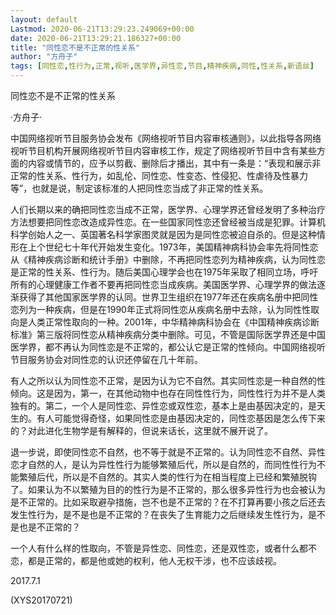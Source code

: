 ```yaml
---
layout: default
Lastmod: 2020-06-21T13:29:23.249069+00:00
date: 2020-06-21T13:29:21.186327+00:00
title: "同性恋不是不正常的性关系"
author: "方舟子"
tags: [同性恋,性行为,正常,视听,医学界,异性恋,节目,精神疾病,同性,性关系,新语丝]
---
```


同性恋不是不正常的性关系

·方舟子·

中国网络视听节目服务协会发布《网络视听节目内容审核通则》，以此指导各网络视听节目机构开展网络视听节目内容审核工作，规定了网络视听节目中含有某些方面的内容或情节的，应予以剪截、删除后才播出，其中有一条是：“表现和展示非正常的性关系、性行为，如乱伦、同性恋、性变态、性侵犯、性虐待及性暴力等”，也就是说，制定该标准的人把同性恋当成了非正常的性关系。

人们长期以来的确把同性恋当成不正常，医学界、心理学界还曾经发明了多种治疗方法想要把同性恋改造成异性恋。在一些国家同性恋还曾经被当成是犯罪。计算机科学创始人之一、英国著名科学家图灵就是因为是同性恋被迫自杀的。但是这种情形在上个世纪七十年代开始发生变化。1973年，美国精神病科协会率先将同性恋从《精神疾病诊断和统计手册》中删除，不再把同性恋列为精神疾病，认为同性恋是正常的性关系、性行为。随后美国心理学会也在1975年采取了相同立场，呼吁所有的心理健康工作者不要再把同性恋当成疾病。美国医学界、心理学界的做法逐渐获得了其他国家医学界的认同。世界卫生组织在1977年还在疾病名册中把同性恋列为一种疾病，但是在1990年正式将同性恋从疾病名册中去除，认为同性性取向是人类正常性取向的一种。2001年，中华精神病科协会在《中国精神疾病诊断标准》第三版将同性恋从精神疾病分类中删除。可见，不管是国际医学界还是中国医学界，都不再认为同性恋是不正常的，都公认它是正常的性倾向。中国网络视听节目服务协会对同性恋的认识还停留在几十年前。

有人之所以认为同性恋不正常，是因为认为它不自然。其实同性恋是一种自然的性倾向。这是因为，第一，在其他动物中也存在同性性行为，同性性行为并不是人类独有的。第二，一个人是同性恋、异性恋或双性恋，基本上是由基因决定的，是天生的。有人可能觉得奇怪，如果同性恋是由基因决定的，同性恋基因是怎么传下来的？对此进化生物学是有解释的，但说来话长，这里就不展开说了。

退一步说，即使同性恋不自然，也不等于就是不正常的。认为同性恋不自然、异性恋才自然的人，是认为异性性行为能够繁殖后代，所以是自然的，而同性性行为不能繁殖后代，所以是不自然的。其实人类的性行为在相当程度上已经和繁殖脱钩了。如果认为不以繁殖为目的的性行为是不正常的，那么很多异性行为也会被认为是不正常的。比如采取避孕措施，岂不也是不正常的？在不打算再要小孩之后还去发生性行为，是不是也是不正常的？在丧失了生育能力之后继续发生性行为，是不是也是不正常的？

一个人有什么样的性取向，不管是异性恋、同性恋，还是双性恋，或者什么都不恋，都是正常的，都是他或她的权利，他人无权干涉，也不应该歧视。

2017.7.1

(XYS20170721)

